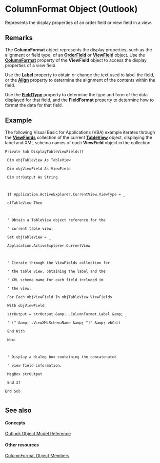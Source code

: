 
# ColumnFormat Object (Outlook)

Represents the display properties of an order field or view field in a view.


## Remarks

The  **ColumnFormat** object represents the display properties, such as the alignment or field type, of an **[OrderField](4ae32270-bde9-3178-bca3-f8d145779d3d.md)** or **[ViewField](997319f0-7ff3-a712-8484-2e442965e187.md)** object. Use the **[ColumnFormat](0014f1d8-5380-3301-558a-7fd8d49afff9.md)** property of the **ViewField** object to access the display properties of a view field.

Use the  **[Label](cf104506-3eca-6695-3d3b-05022ce6fba4.md)** property to obtain or change the text used to label the field, or the **[Align](cea9e062-e338-ee1d-f769-dd5f8beef463.md)** property to determine the alignment of the contents within the field.

Use the  **[FieldType](84a40f6f-72fe-61e5-d85c-7a7c90f3e58a.md)** property to determine the type and form of the data displayed for that field, and the **[FieldFormat](14064b56-65c2-1c7d-1e74-3bfa2d2ccaa7.md)** property to determine how to format the data for that field.


## Example

The following Visual Basic for Applications (VBA) example iterates through the  **[ViewFields](c4c6257e-fdbe-c187-86c5-34bee3eb0bd3.md)** collection of the current **[TableView](026e27f8-1655-060d-e8cc-87eaaf4f1510.md)** object, displaying the label and XML schema names of each **ViewField** object in the collection.


```
Private Sub DisplayTableViewFields() 
 
 Dim objTableView As TableView 
 
 Dim objViewField As ViewField 
 
 Dim strOutput As String 
 
 
 
 If Application.ActiveExplorer.CurrentView.ViewType = _ 
 
 olTableView Then 
 
 
 
 ' Obtain a TableView object reference for the 
 
 ' current table view. 
 
 Set objTableView = _ 
 
 Application.ActiveExplorer.CurrentView 
 
 
 
 ' Iterate through the ViewFields collection for 
 
 ' the table view, obtaining the label and the 
 
 ' XML schema name for each field included in 
 
 ' the view. 
 
 For Each objViewField In objTableView.ViewFields 
 
 With objViewField 
 
 strOutput = strOutput &amp; .ColumnFormat.Label &amp; _ 
 
 " (" &amp; .ViewXMLSchemaName &amp; ")" &amp; vbCrLf 
 
 End With 
 
 Next 
 
 
 
 ' Display a dialog box containing the concatenated 
 
 ' view field information. 
 
 MsgBox strOutput 
 
 End If 
 
End Sub 
 

```


## See also


#### Concepts


 [Outlook Object Model Reference](73221b13-d8d8-99b8-3394-b95dbbfd5ddc.md)
#### Other resources


 [ColumnFormat Object Members](7159f452-7a05-f3a3-53f8-0b3f5463d313.md)
